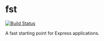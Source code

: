 # fst

[![Build Status](https://travis-ci.org/GeorgeA93/fst.svg?branch=master)](https://travis-ci.org/GeorgeA93/fst)

A fast starting point for Express applications.
